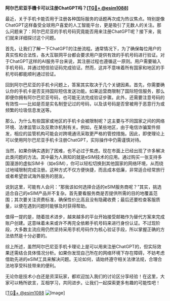 **阿尔巴尼亚手機卡可以注册ChatGPT吗？[[TG💪+ @esim1088](https://t.me/s/esim1088)]**

最近，关于手机卡能否用于注册各种国际服务的话题再次成为热议焦点。特别是像ChatGPT这样备受全球用户喜爱的人工智能平台，更是吸引了无数人的关注。那么问题来了：阿尔巴尼亚的手机号码究竟能否用来注册ChatGPT呢？接下来，我们就来详细探讨这个问题。

首先，让我们了解一下ChatGPT的注册流程。通常情况下，为了确保每位用户的真实性和合法性，各大互联网平台都会要求用户提供有效的手机号码进行验证。对于ChatGPT这样的AI服务平台来说，其注册过程也遵循这一原则。用户需要输入手机号码，并通过短信验证码完成验证。然而，这并不意味着所有国家和地区的手机号码都能顺利通过验证。

回到阿尔巴尼亚的手机卡问题上，答案其实取决于几个关键因素。首先，你需要确认你的手机卡是否支持国际短信发送功能。如果运营商限制了国际短信服务，那么即便你拥有阿尔巴尼亚号码，也可能无法完成验证步骤。此外，还需要注意号码的有效性——比如是否是实名制登记过的号码，以及该号码是否曾被用于恶意行为或频繁的垃圾信息发送等。

那么，为什么有些国家或地区的手机卡会被限制呢？这主要与不同国家之间的网络环境、法律监管以及反欺诈机制有关。例如，在某些地区，由于电信诈骗案件频发，相应的监管机构可能会对跨境通讯采取更严格的管控措施。因此，即使理论上可以使用阿尔巴尼亚手机卡注册ChatGPT，实际操作中仍需谨慎对待。

当然，如果你确实遇到了困难，也不必过于焦虑。现在市面上已经出现了许多解决此类问题的方法。其中最为人熟知的就是eSIM技术的应用。通过购买一张支持多国漫游的虚拟SIM卡（如eSIM），你可以轻松切换到其他国家的网络环境，从而绕过地域限制完成注册。这种方式不仅方便快捷，而且成本低廉，非常适合经常旅行或者希望尝试海外服务的朋友。

说到这里，可能有人会问：“那我该如何选择合适的eSIM服务商呢？”其实，挑选适合自己的eSIM产品并不复杂。首先要看服务商是否提供所需的目的地覆盖范围；其次要关注资费标准，确保性价比高且没有隐藏收费；最后还要检查客服质量，以便在遇到问题时能够及时获得帮助。

值得一提的是，随着技术进步，越来越多的平台开始接受邮箱作为替代方案来完成账户创建。这意味着未来或许不再完全依赖手机号码来进行身份认证。不过现阶段，大多数主流应用仍然坚持采用手机号码作为核心验证手段，所以掌握正确的方法依然是十分必要的。

综上所述，虽然阿尔巴尼亚手机卡理论上是可以用来注册ChatGPT的，但实际效果还需结合具体情况分析。如果你发现自己所在的网络环境下存在障碍，不妨考虑借助先进的eSIM工具来解决问题。无论如何，请始终遵守相关法律法规，合理合法地享受科技带来的便利。

无论你是技术小白还是资深玩家，都欢迎加入我们的讨论区分享经验！在这里，大家可以畅所欲言，互相学习，共同进步。让我们一起探索更多有趣的可能性吧！

[[TG💪+ @esim1088](https://t.me/s/esim1088) ![Image](https://i.postimg.cc/4NQfJmqS/Snipaste-2025-05-13-00-14-12.png)]